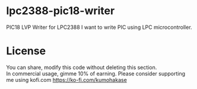 lpc2388-pic18-writer
=====
PIC18 LVP Writer for LPC2388
I want to write PIC using LPC microcontroller.

License
=====
You can share, modify this code without deleting this section.   
In commercial usage, gimme 10% of earning.
Please consider supporting me using kofi.com https://ko-fi.com/kumohakase
